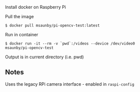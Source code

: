 
Install docker on Raspberry Pi

Pull the image
```
$ docker pull msaunby/pi-opencv-test:latest
```

Run in container
```
$ docker run -it --rm -v `pwd`:/videos --device /dev/video0 msaunby/pi-opencv-test
```

Output is in current directory (i.e. pwd)


## Notes
Uses the legacy RPi camera interface - enabled in ```raspi-config```
